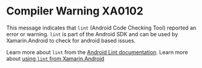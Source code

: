 # Compiler Warning XA0102

This message indicates that `lint` (Android Code Checking Tool) reported an error or warning. 
`lint` is part of the Android SDK and can be used by Xamarin.Android to check for android based issues.

Learn more about `lint` from the [Android Lint documentation](http://www.androiddocs.com/tools/help/lint.html).
Learn more about [using `lint` from Xamarin.Android](../BuildProcess.md#AndroidLintConfig) 

